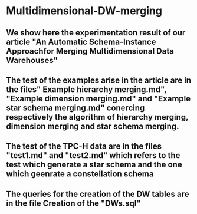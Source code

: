 # Multidimensional-DW-merging
## We show here the experimentation result of our article "An Automatic Schema-Instance Approachfor Merging Multidimensional Data Warehouses"
## The test of the examples arise in the article are in the files" Example hierarchy merging.md", "Example dimension merging.md" and "Example star schema merging.md" conercing respectively the algorithm of hierarchy merging, dimension merging and star schema merging.
## The test of the TPC-H data are in the files "test1.md" and "test2.md" which refers to the test which generate a star schema and the one which geenrate a constellation schema
## The queries for the creation of the DW tables are in the file Creation of the "DWs.sql"
